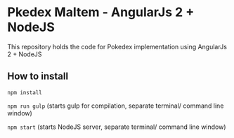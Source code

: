# Pkedex Maltem - AngularJs 2 + NodeJS
This repository holds the code for Pokedex implementation using AngularJs 2 + NodeJS

## How to install

`npm install`

`npm run gulp` (starts gulp for compilation, separate terminal/ command line window)

`npm start` (starts NodeJS server, separate terminal/ command line window)
